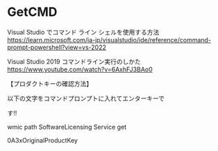 # GetCMD

Visual Studio でコマンド ライン シェルを使用する方法
https://learn.microsoft.com/ja-jp/visualstudio/ide/reference/command-prompt-powershell?view=vs-2022

Visual Studio 2019 コマンドライン実行のしかた
https://www.youtube.com/watch?v=6AxhFJ3BAo0

【プロダクトキーの確認方法】

以下の文字をコマンドプロンプトに入れてエンターキーで

す!!

wmic path SoftwareLicensing Service get

0A3xOriginalProductKey
